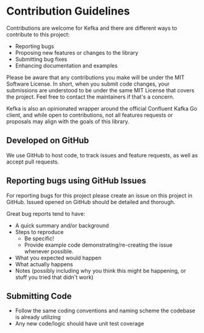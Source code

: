 # Contribution Guidelines

Contributions are welcome for Kefka and there are different ways to contribute to this project:

* Reporting bugs
* Proposing new features or changes to the library
* Submitting bug fixes
* Enhancing documentation and examples

Please be aware that any contributions you make will be under the MIT Software License. In short, when you submit code changes, your submissions are understood to be under the same MIT License that covers the project. Feel free to contact the maintainers if that's a concern.

Kefka is also an opinionated wrapper around the official Confluent Kafka Go client, and while open to contributions, not all features requests or proposals may align with the goals of this library. 

## Developed on GitHub

We use GitHub to host code, to track issues and feature requests, as well as accept pull requests.

## Reporting bugs using GitHub Issues

For reporting bugs for this project please create an issue on this project in GitHub. Issued opened on GitHub should be detailed and thorough.

Great bug reports tend to have:

* A quick summary and/or background
* Steps to reproduce
  * Be specific!
  * Provide example code demonstrating/re-creating the issue whenever possible. 
* What you expected would happen
* What actually happens
* Notes (possibly including why you think this might be happening, or stuff you tried that didn't work)

## Submitting Code

* Follow the same coding conventions and naming scheme the codebase is already utilizing
* Any new code/logic should have unit test coverage